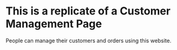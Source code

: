 # This is a replicate of a  Customer Management Page
People can manage their customers and orders using this website.